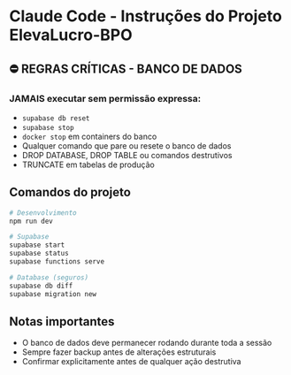 # Claude Code - Instruções do Projeto ElevaLucro-BPO

## ⛔ REGRAS CRÍTICAS - BANCO DE DADOS

### JAMAIS executar sem permissão expressa:
- `supabase db reset`
- `supabase stop`
- `docker stop` em containers do banco
- Qualquer comando que pare ou resete o banco de dados
- DROP DATABASE, DROP TABLE ou comandos destrutivos
- TRUNCATE em tabelas de produção


## Comandos do projeto
```bash
# Desenvolvimento
npm run dev

# Supabase
supabase start
supabase status
supabase functions serve

# Database (seguros)
supabase db diff
supabase migration new
```

## Notas importantes
- O banco de dados deve permanecer rodando durante toda a sessão
- Sempre fazer backup antes de alterações estruturais
- Confirmar explicitamente antes de qualquer ação destrutiva